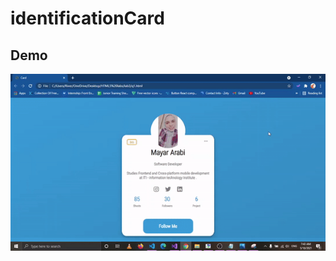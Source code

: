 # identificationCard

## Demo

![demo](https://github.com/mayararaby/identificationCard/blob/main/demo.gif)

